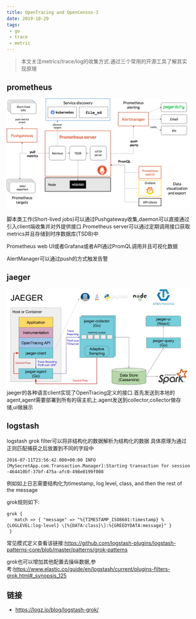 ```yaml
---
title: OpenTracing and OpenCensus-3
date: 2019-10-29
tags:
 - go
 - trace
 - metric
---
```


>本文关注metrics/trace/log的收集方式.通过三个常用的开源工具了解其实现原理

## prometheus

![prometheus](/img/op1.png)

脚本类工作(Short-lived jobs)可以通过Pushgateway收集,daemon可以直接通过引入client端收集并对外提供接口.Prometheus server可以通过定期调用接口获取metrics并且存储到时序数据库(TSDB)中

Prometheus web UI或者Grafana或者API通过PromQL调用并且可视化数据

AlertManager可以通过push的方式触发告警

## jaeger

![jaeger](/img/op2.jpg)
jaeger的各种语言client实现了OpenTracing定义的接口.首先发送到本地的agent,agent需要部署到所有的宿主机上.agent发送到collector,collector做存储,ui做展示


## logstash

logstash grok filter可以将非结构化的数据解析为结构化的数据
具体原理为通过正则匹配捕获之后放置到不同的字段中 

```
2016-07-11T23:56:42.000+00:00 INFO [MySecretApp.com.Transaction.Manager]:Starting transaction for session -464410bf-37bf-475a-afc0-498e0199f008

```
例如如上日志需要结构化为timestamp, log level, class, and then the rest of the message

grok规则如下:

```
grok {
   match => { "message" => "%{TIMESTAMP_ISO8601:timestamp} %{LOGLEVEL:log-level} \[%{DATA:class}\]:%{GREEDYDATA:message}" }
 }
```

常见模式定义查看该链接:https://github.com/logstash-plugins/logstash-patterns-core/blob/master/patterns/grok-patterns

grok也可以增加其他配置去操纵数据,参考:https://www.elastic.co/guide/en/logstash/current/plugins-filters-grok.html#_synopsis_125




## 链接
* https://logz.io/blog/logstash-grok/
